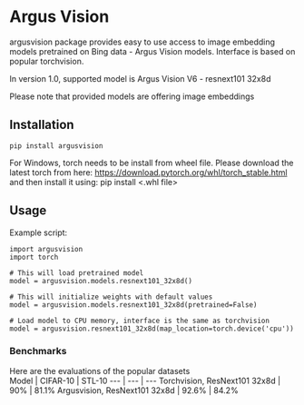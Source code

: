 # Argus Vision

argusvision package provides easy to use access to image embedding models pretrained on Bing data - Argus Vision models.
Interface is based on popular torchvision.

In version 1.0, supported model is Argus Vision V6 - resnext101 32x8d

Please note that provided models are offering image embeddings
## Installation
``pip install argusvision``

For Windows, torch needs to be install from wheel file.
Please download the latest torch from here: https://download.pytorch.org/whl/torch_stable.html
and then install it using: pip install <.whl file>

## Usage
Example script:  
```
import argusvision
import torch

# This will load pretrained model
model = argusvision.models.resnext101_32x8d()

# This will initialize weights with default values
model = argusvision.models.resnext101_32x8d(pretrained=False) 

# Load model to CPU memory, interface is the same as torchvision
model = argusvision.resnext101_32x8d(map_location=torch.device('cpu')) 
```

### Benchmarks
Here are the evaluations of the popular datasets  
Model | CIFAR-10 | STL-10
--- | --- | ---
Torchvision, ResNext101 32x8d | 90% | 81.1%
Argusvision, ResNext101 32x8d | 92.6% | 84.2%